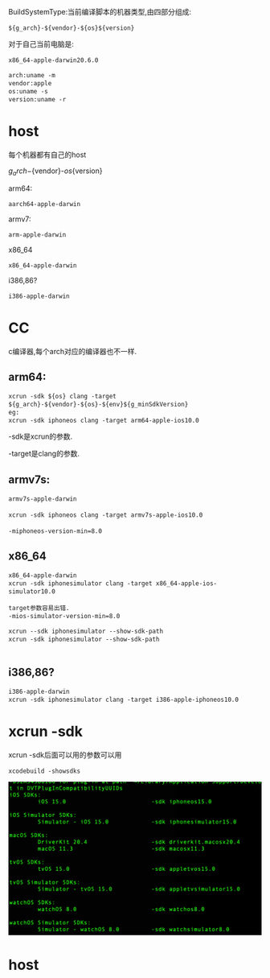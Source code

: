 BuildSystemType:当前编译脚本的机器类型,由四部分组成:

```
${g_arch}-${vendor}-${os}${version}
```

对于自己当前电脑是:

```
x86_64-apple-darwin20.6.0
```

```
arch:uname -m
vendor:apple
os:uname -s
version:uname -r
```

# host

每个机器都有自己的host

${g_arch}-${vendor}-${os}${version}

arm64:

```
aarch64-apple-darwin
```

armv7:

```
arm-apple-darwin
```

x86_64

```
x86_64-apple-darwin
```

i386,86?

```
i386-apple-darwin
```

# CC

c编译器,每个arch对应的编译器也不一样.

## arm64:

```
xcrun -sdk ${os} clang -target ${g_arch}-${vendor}-${os}-${env}${g_minSdkVersion}
eg:
xcrun -sdk iphoneos clang -target arm64-apple-ios10.0
```

-sdk是xcrun的参数.

-target是clang的参数.

## armv7s:

```
armv7s-apple-darwin

xcrun -sdk iphoneos clang -target armv7s-apple-ios10.0

-miphoneos-version-min=8.0
```

## x86_64

```
x86_64-apple-darwin
xcrun -sdk iphonesimulator clang -target x86_64-apple-ios-simulator10.0

target参数容易出错.
-mios-simulator-version-min=8.0
```

```
xcrun --sdk iphonesimulator --show-sdk-path
xcrun -sdk iphonesimulator --show-sdk-path


```



## i386,86?

```
i386-apple-darwin
xcrun -sdk iphonesimulator clang -target i386-apple-iphoneos10.0
```

# 



# xcrun -sdk

xcrun -sdk后面可以用的参数可以用

```
xcodebuild -showsdks
```

![image-20220627165150902](image/image-20220627165150902.png)

# host


